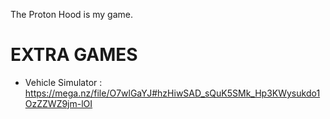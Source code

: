 The Proton Hood is my game.


# EXTRA GAMES 
* Vehicle Simulator : https://mega.nz/file/O7wlGaYJ#hzHiwSAD_sQuK5SMk_Hp3KWysukdo1OzZZWZ9jm-lOI
